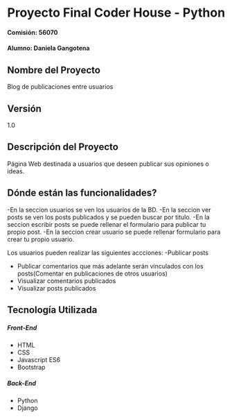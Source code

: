 # Proyecto Final Coder House - Python
#### Comisión: 56070
#### Alumno: Daniela Gangotena

## Nombre del Proyecto
Blog de publicaciones entre usuarios

## Versión
1.0

## Descripción del Proyecto
Página Web destinada a usuarios que deseen publicar sus opiniones o ideas.
## Dónde están las funcionalidades?
-En la seccion usuarios se ven los usuarios de la BD.
-En la seccion ver posts se ven los posts publicados y se pueden buscar por titulo.
-En la seccion escribir posts se puede rellenar el formulario para publicar tu propio post.
-En la seccion crear usuario se puede rellenar formulario para crear tu propio usuario.


Los usuarios pueden realizar las siguientes accciones:
-Publicar posts
- Publicar  comentarios que más adelante serán vinculados con los posts(Comentar en publicaciones de otros usuarios)
- Visualizar comentarios publicados
- Visualizar posts publicados

## Tecnología Utilizada

##### Front-End
- HTML 
- CSS 
- Javascript ES6
- Bootstrap 

##### Back-End
- Python 
- Django 
